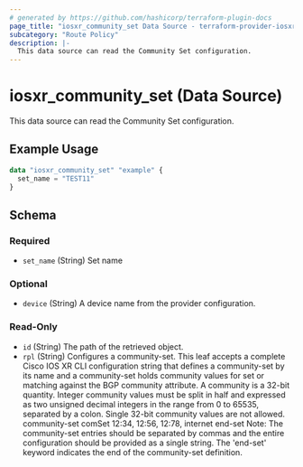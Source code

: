```yaml
---
# generated by https://github.com/hashicorp/terraform-plugin-docs
page_title: "iosxr_community_set Data Source - terraform-provider-iosxr"
subcategory: "Route Policy"
description: |-
  This data source can read the Community Set configuration.
---
```


# iosxr_community_set (Data Source)

This data source can read the Community Set configuration.

## Example Usage

```terraform
data "iosxr_community_set" "example" {
  set_name = "TEST11"
}
```

<!-- schema generated by tfplugindocs -->
## Schema

### Required

- `set_name` (String) Set name

### Optional

- `device` (String) A device name from the provider configuration.

### Read-Only

- `id` (String) The path of the retrieved object.
- `rpl` (String) Configures a community-set. This leaf accepts a complete Cisco IOS XR CLI configuration string that defines a community-set by its name and a community-set holds community values for set or matching against the BGP community attribute. A community is a 32-bit quantity. Integer community values must be split in half and expressed as two unsigned decimal integers in the range from 0 to 65535, separated by a colon. Single 32-bit community values are not allowed.  community-set comSet 12:34, 12:56, 12:78, internet end-set  Note: The community-set entries should be separated by commas and the entire configuration should be provided as a single string. The 'end-set' keyword indicates the end of the community-set definition.
